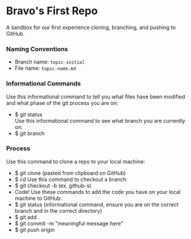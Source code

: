 # Bravo's First Repo

A sandbox for our first experience cloning, branching, and pushing to GitHub.

### Naming Conventions
- Branch name: `topic-initial`
- File name: `topic-name.md`


### Informational Commands
Use this informational command to tell you what files have been modified and what phase of the git process you are on:  
- $ git status  
Use this informational command to see what branch you are currently on:  
- $ git branch


### Process 
Use this command to clone a repo to your local machine:
- $ git clone <repo-url> (pasted from clipboard on GitHub)
- $ cd <repo-name>
Use this command to checkout a branch:
- $ git checkout -b <topic-initial> (ex. github-s)
- Code!
Use these commands to add the code you have on your local machine to GitHub:
- $ git status (informational command, ensure you are on the correct branch and in the correct directory)
- $ git add .
- $ git commit -m "meaningful message here"
- $ git push origin <branch-name>

